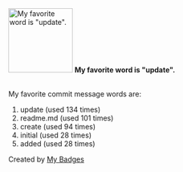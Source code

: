 <img src="https://my-badges.github.io/my-badges/favorite-word.png" alt="My favorite word is &quot;update&quot;." title="My favorite word is &quot;update&quot;." width="128">
<strong>My favorite word is &quot;update&quot;.</strong>
<br><br>

My favorite commit message words are:

1. update (used 134 times)
2. readme.md (used 101 times)
3. create (used 94 times)
4. initial (used 28 times)
5. added (used 28 times)


Created by <a href="https://github.com/my-badges/my-badges">My Badges</a>